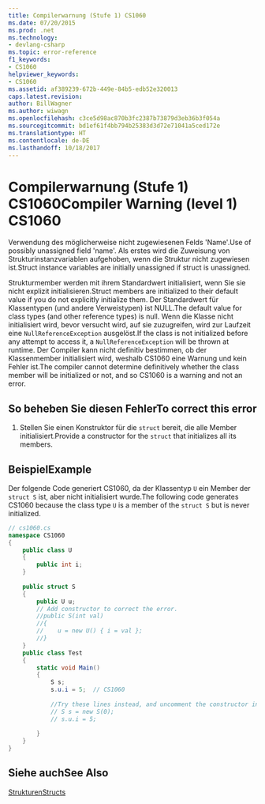 ```yaml
---
title: Compilerwarnung (Stufe 1) CS1060
ms.date: 07/20/2015
ms.prod: .net
ms.technology:
- devlang-csharp
ms.topic: error-reference
f1_keywords:
- CS1060
helpviewer_keywords:
- CS1060
ms.assetid: af389239-672b-449e-84b5-edb52e320013
caps.latest.revision: 
author: BillWagner
ms.author: wiwagn
ms.openlocfilehash: c3ce5d98ac870b3fc2387b73879d3eb36b3f054a
ms.sourcegitcommit: bd1ef61f4bb794b25383d3d72e71041a5ced172e
ms.translationtype: HT
ms.contentlocale: de-DE
ms.lasthandoff: 10/18/2017
---
```

# <a name="compiler-warning-level-1-cs1060"></a><span data-ttu-id="8a150-102">Compilerwarnung (Stufe 1) CS1060</span><span class="sxs-lookup"><span data-stu-id="8a150-102">Compiler Warning (level 1) CS1060</span></span>
<span data-ttu-id="8a150-103">Verwendung des möglicherweise nicht zugewiesenen Felds 'Name'.</span><span class="sxs-lookup"><span data-stu-id="8a150-103">Use of possibly unassigned field 'name'.</span></span> <span data-ttu-id="8a150-104">Als erstes wird die Zuweisung von Strukturinstanzvariablen aufgehoben, wenn die Struktur nicht zugewiesen ist.</span><span class="sxs-lookup"><span data-stu-id="8a150-104">Struct instance variables are initially unassigned if struct is unassigned.</span></span>  
  
 <span data-ttu-id="8a150-105">Strukturmember werden mit ihrem Standardwert initialisiert, wenn Sie sie nicht explizit initialisieren.</span><span class="sxs-lookup"><span data-stu-id="8a150-105">Struct members are initialized to their default value if you do not explicitly initialize them.</span></span> <span data-ttu-id="8a150-106">Der Standardwert für Klassentypen (und andere Verweistypen) ist NULL.</span><span class="sxs-lookup"><span data-stu-id="8a150-106">The default value for class types (and other reference types) is null.</span></span> <span data-ttu-id="8a150-107">Wenn die Klasse nicht initialisiert wird, bevor versucht wird, auf sie zuzugreifen, wird zur Laufzeit eine `NullReferenceException` ausgelöst.</span><span class="sxs-lookup"><span data-stu-id="8a150-107">If the class is not initialized before any attempt to access it, a `NullReferenceException` will be thrown at runtime.</span></span> <span data-ttu-id="8a150-108">Der Compiler kann nicht definitiv bestimmen, ob der Klassenmember initialisiert wird, weshalb CS1060 eine Warnung und kein Fehler ist.</span><span class="sxs-lookup"><span data-stu-id="8a150-108">The compiler cannot determine definitively whether the class member will be initialized or not, and so CS1060 is a warning and not an error.</span></span>  
  
## <a name="to-correct-this-error"></a><span data-ttu-id="8a150-109">So beheben Sie diesen Fehler</span><span class="sxs-lookup"><span data-stu-id="8a150-109">To correct this error</span></span>  
  
1.  <span data-ttu-id="8a150-110">Stellen Sie einen Konstruktor für die `struct` bereit, die alle Member initialisiert.</span><span class="sxs-lookup"><span data-stu-id="8a150-110">Provide a constructor for the `struct` that initializes all its members.</span></span>  
  
## <a name="example"></a><span data-ttu-id="8a150-111">Beispiel</span><span class="sxs-lookup"><span data-stu-id="8a150-111">Example</span></span>  
 <span data-ttu-id="8a150-112">Der folgende Code generiert CS1060, da der Klassentyp `U` ein Member der `struct S` ist, aber nicht initialisiert wurde.</span><span class="sxs-lookup"><span data-stu-id="8a150-112">The following code generates CS1060 because the class type `U` is a member of the `struct S` but is never initialized.</span></span>  
  
```csharp  
// cs1060.cs  
namespace CS1060  
{      
    public class U  
    {  
        public int i;  
    }  
  
    public struct S  
    {  
        public U u;  
        // Add constructor to correct the error.  
        //public S(int val)  
        //{  
        //    u = new U() { i = val };  
        //}  
    }  
    public class Test  
    {  
        static void Main()  
        {  
            S s;  
            s.u.i = 5;  // CS1060  
  
            //Try these lines instead, and uncomment the constructor in S  
            // S s = new S(0);  
            // s.u.i = 5;  
  
        }  
    }    
}  
```  
  
## <a name="see-also"></a><span data-ttu-id="8a150-113">Siehe auch</span><span class="sxs-lookup"><span data-stu-id="8a150-113">See Also</span></span>  
 [<span data-ttu-id="8a150-114">Strukturen</span><span class="sxs-lookup"><span data-stu-id="8a150-114">Structs</span></span>](../../../csharp/programming-guide/classes-and-structs/structs.md)
